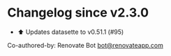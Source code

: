# Changelog since v2.3.0
- ⬆ Updates datasette to v0.51.1 (#95)

Co-authored-by: Renovate Bot <bot@renovateapp.com> 
